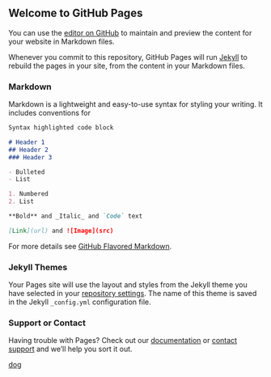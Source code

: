 ## Welcome to GitHub Pages

You can use the [editor on GitHub](https://github.com/AlexXu136/CSE110_Lab1/edit/gh-pages/index.md) to maintain and preview the content for your website in Markdown files.

Whenever you commit to this repository, GitHub Pages will run [Jekyll](https://jekyllrb.com/) to rebuild the pages in your site, from the content in your Markdown files.

### Markdown

Markdown is a lightweight and easy-to-use syntax for styling your writing. It includes conventions for

```markdown
Syntax highlighted code block

# Header 1
## Header 2
### Header 3

- Bulleted
- List

1. Numbered
2. List

**Bold** and _Italic_ and `Code` text

[Link](url) and ![Image](src)
```

For more details see [GitHub Flavored Markdown](https://guides.github.com/features/mastering-markdown/).

### Jekyll Themes

Your Pages site will use the layout and styles from the Jekyll theme you have selected in your [repository settings](https://github.com/AlexXu136/CSE110_Lab1/settings). The name of this theme is saved in the Jekyll `_config.yml` configuration file.

### Support or Contact

Having trouble with Pages? Check out our [documentation](https://docs.github.com/categories/github-pages-basics/) or [contact support](https://support.github.com/contact) and we’ll help you sort it out.

[dog](https://www.google.com/url?sa=i&url=https%3A%2F%2Fkb.rspca.org.au%2Fknowledge-base%2Fwhat-animal-welfare-problems-are-associated-with-dog-breeding%2F&psig=AOvVaw0CVmDVz74LiRWxcL0iaT1K&ust=1617335161817000&source=images&cd=vfe&ved=0CAIQjRxqFwoTCOC-jJGR3O8CFQAAAAAdAAAAABAD)
